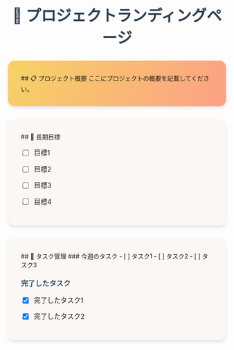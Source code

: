 # 🎨 プロジェクトランディングページ

<div style="background: linear-gradient(120deg, #f6d365 0%, #fda085 100%); padding: 30px; border-radius: 15px; margin-bottom: 30px; box-shadow: 0 4px 6px rgba(0,0,0,0.1);">
## 📋 プロジェクト概要
ここにプロジェクトの概要を記載してください。
</div>

<div style="background: #faf7f5; padding: 30px; border-radius: 15px; margin-bottom: 30px; box-shadow: 0 4px 6px rgba(0,0,0,0.1);">
## 🎯 長期目標

- [ ] 目標1

- [ ] 目標2

- [ ] 目標3

- [ ] 目標4
</div>

<div style="background: #faf7f5; padding: 30px; border-radius: 15px; box-shadow: 0 4px 6px rgba(0,0,0,0.1);">
## 📝 タスク管理
### 今週のタスク
- [ ] タスク1
- [ ] タスク2
- [ ] タスク3

### 完了したタスク
- [x] 完了したタスク1
- [x] 完了したタスク2
</div>

<style>
/* カスタムスタイル */
h1 {
    color: #2c3e50;
    text-align: center;
    font-size: 2.5em;
    margin-bottom: 30px;
}

h2 {
    color: #34495e;
    border-bottom: 2px solid #fda085;
    padding-bottom: 10px;
    margin-top: 0;
}

h3 {
    color: #34495e;
    margin-top: 20px;
}

ul {
    list-style-type: none;
    padding-left: 0;
}

li {
    margin: 15px 0;
    padding-left: 30px;
    position: relative;
    font-size: 1.1em;
}

li:before {
    content: "•";
    color: #fda085;
    position: absolute;
    left: 0;
    font-size: 1.5em;
}

input[type="checkbox"] {
    margin-right: 10px;
    transform: scale(1.2);
}
</style> 
